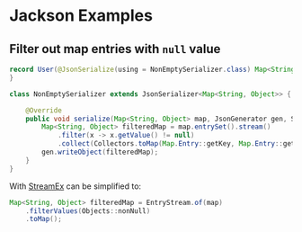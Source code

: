 # Jackson Examples

## Filter out map entries with `null` value

```java
record User(@JsonSerialize(using = NonEmptySerializer.class) Map<String, Object> settings) {
}

class NonEmptySerializer extends JsonSerializer<Map<String, Object>> {

    @Override
    public void serialize(Map<String, Object> map, JsonGenerator gen, SerializerProvider serializers) throws IOException {
        Map<String, Object> filteredMap = map.entrySet().stream()
            .filter(x -> x.getValue() != null)
            .collect(Collectors.toMap(Map.Entry::getKey, Map.Entry::getValue));
        gen.writeObject(filteredMap);
    }
}
```

With [StreamEx](https://github.com/amaembo/streamex) can be simplified to:

```java
Map<String, Object> filteredMap = EntryStream.of(map)
    .filterValues(Objects::nonNull)
    .toMap();
```

